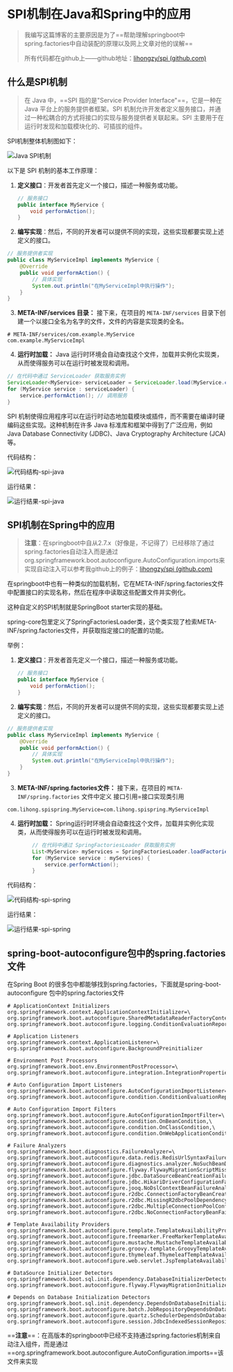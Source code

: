 # SPI机制在Java和Spring中的应用

>我编写这篇博客的主要原因是为了==帮助理解springboot中spring.factories中自动装配的原理以及网上文章对他的误解==
>
>所有代码都在github上——github地址：[lihongzy/spi (github.com)](https://github.com/lihongzy/spi)

## 什么是SPI机制

>在 Java 中，==SPI 指的是"Service Provider Interface"==，它是一种在 Java 平台上的服务提供者框架。SPI 机制允许开发者定义服务接口，并通过一种松耦合的方式将接口的实现与服务提供者关联起来。SPI 主要用于在运行时发现和加载模块化的、可插拔的组件。

SPI机制整体机制图如下：

![Java SPI机制](assets/images/Java%20SPI机制.jpg)

以下是 SPI 机制的基本工作原理：

1. **定义接口**：开发者首先定义一个接口，描述一种服务或功能。

   ```java
   // 服务接口
   public interface MyService {
       void performAction();
   }
   ```

2. **编写实现**：然后，不同的开发者可以提供不同的实现，这些实现都要实现上述定义的接口。

```java
// 服务提供者实现
public class MyServiceImpl implements MyService {
    @Override
    public void performAction() {
        // 具体实现
        System.out.println("在MyServiceImpl中执行操作");
    }
}
```

3.  **META-INF/services 目录：** 接下来，在项目的 `META-INF/services` 目录下创建一个以接口全名为名字的文件，文件的内容是实现类的全名。

```shell
# META-INF/services/com.example.MyService
com.example.MyServiceImpl
```

4. **运行时加载：** Java 运行时环境会自动查找这个文件，加载并实例化实现类，从而使得服务可以在运行时被发现和调用。

```java
// 在代码中通过 ServiceLoader 获取服务实例
ServiceLoader<MyService> serviceLoader = ServiceLoader.load(MyService.class);
for (MyService service : serviceLoader) {
    service.performAction(); // 调用服务
}
```

SPI 机制使得应用程序可以在运行时动态地加载模块或插件，而不需要在编译时硬编码这些实现。这种机制在许多 Java 标准库和框架中得到了广泛应用，例如 Java Database Connectivity (JDBC)、Java Cryptography Architecture (JCA) 等。

代码结构：

![代码结构-spi-java](assets/images/代码结构-spi-java.png)

运行结果：

![运行结果-spi-java](assets/images/运行结果-spi-java.png)

## SPI机制在Spring中的应用

> **注意**：在springboot中自从2.7.x（好像是，不记得了）已经移除了通过spring.factories自动注入而是通过org.springframework.boot.autoconfigure.AutoConfiguration.imports来实现自动注入可以参考我github上的例子：[lihongzy/spi (github.com)](https://github.com/lihongzy/spi)

在springboot中也有一种类似的加载机制，它在META-INF/spring.factories文件中配置接口的实现名称，然后在程序中读取这些配置文件并实例化。

这种自定义的SPI机制就是SpringBoot starter实现的基础。

spring-core包里定义了SpringFactoriesLoader类，这个类实现了检索META-INF/spring.factories文件，并获取指定接口的配置的功能。

举例：

1. **定义接口**：开发者首先定义一个接口，描述一种服务或功能。

   ```java
   // 服务接口
   public interface MyService {
       void performAction();
   }
   ```

2. **编写实现**：然后，不同的开发者可以提供不同的实现，这些实现都要实现上述定义的接口。

```java
// 服务提供者实现
public class MyServiceImpl implements MyService {
    @Override
    public void performAction() {
        // 具体实现
        System.out.println("在MyServiceImpl中执行操作");
    }
}
```

3.  **META-INF/spring.factories文件：** 接下来，在项目的 `META-INF/spring.factories` 文件中定义 接口引用=接口实现类引用

```shell
com.lihong.spispring.MyService=com.lihong.spispring.MyServiceImpl
```

4. **运行时加载：** Spring运行时环境会自动查找这个文件，加载并实例化实现类，从而使得服务可以在运行时被发现和调用。

```java
        // 在代码中通过 SpringFactoriesLoader 获取服务实例
        List<MyService> myServices = SpringFactoriesLoader.loadFactories(MyService.class, Thread.currentThread().getContextClassLoader());
        for (MyService service : myServices) {
            service.performAction();
        }
```

代码结构：

![代码结构-spi-spring](assets/images/代码结构-spi-spring.png)

运行结果：

![运行结果-spi-spring](assets/images/运行结果-spi-spring.png)

## spring-boot-autoconfigure包中的spring.factories文件

在Spring Boot 的很多包中都能够找到spring.factories，下面就是spring-boot-autoconfigure 包中的spring.factories文件

```shell
# ApplicationContext Initializers
org.springframework.context.ApplicationContextInitializer=\
org.springframework.boot.autoconfigure.SharedMetadataReaderFactoryContextInitializer,\
org.springframework.boot.autoconfigure.logging.ConditionEvaluationReportLoggingListener

# Application Listeners
org.springframework.context.ApplicationListener=\
org.springframework.boot.autoconfigure.BackgroundPreinitializer

# Environment Post Processors
org.springframework.boot.env.EnvironmentPostProcessor=\
org.springframework.boot.autoconfigure.integration.IntegrationPropertiesEnvironmentPostProcessor

# Auto Configuration Import Listeners
org.springframework.boot.autoconfigure.AutoConfigurationImportListener=\
org.springframework.boot.autoconfigure.condition.ConditionEvaluationReportAutoConfigurationImportListener

# Auto Configuration Import Filters
org.springframework.boot.autoconfigure.AutoConfigurationImportFilter=\
org.springframework.boot.autoconfigure.condition.OnBeanCondition,\
org.springframework.boot.autoconfigure.condition.OnClassCondition,\
org.springframework.boot.autoconfigure.condition.OnWebApplicationCondition

# Failure Analyzers
org.springframework.boot.diagnostics.FailureAnalyzer=\
org.springframework.boot.autoconfigure.data.redis.RedisUrlSyntaxFailureAnalyzer,\
org.springframework.boot.autoconfigure.diagnostics.analyzer.NoSuchBeanDefinitionFailureAnalyzer,\
org.springframework.boot.autoconfigure.flyway.FlywayMigrationScriptMissingFailureAnalyzer,\
org.springframework.boot.autoconfigure.jdbc.DataSourceBeanCreationFailureAnalyzer,\
org.springframework.boot.autoconfigure.jdbc.HikariDriverConfigurationFailureAnalyzer,\
org.springframework.boot.autoconfigure.jooq.NoDslContextBeanFailureAnalyzer,\
org.springframework.boot.autoconfigure.r2dbc.ConnectionFactoryBeanCreationFailureAnalyzer,\
org.springframework.boot.autoconfigure.r2dbc.MissingR2dbcPoolDependencyFailureAnalyzer,\
org.springframework.boot.autoconfigure.r2dbc.MultipleConnectionPoolConfigurationsFailureAnalyzer,\
org.springframework.boot.autoconfigure.r2dbc.NoConnectionFactoryBeanFailureAnalyzer

# Template Availability Providers
org.springframework.boot.autoconfigure.template.TemplateAvailabilityProvider=\
org.springframework.boot.autoconfigure.freemarker.FreeMarkerTemplateAvailabilityProvider,\
org.springframework.boot.autoconfigure.mustache.MustacheTemplateAvailabilityProvider,\
org.springframework.boot.autoconfigure.groovy.template.GroovyTemplateAvailabilityProvider,\
org.springframework.boot.autoconfigure.thymeleaf.ThymeleafTemplateAvailabilityProvider,\
org.springframework.boot.autoconfigure.web.servlet.JspTemplateAvailabilityProvider

# DataSource Initializer Detectors
org.springframework.boot.sql.init.dependency.DatabaseInitializerDetector=\
org.springframework.boot.autoconfigure.flyway.FlywayMigrationInitializerDatabaseInitializerDetector

# Depends on Database Initialization Detectors
org.springframework.boot.sql.init.dependency.DependsOnDatabaseInitializationDetector=\
org.springframework.boot.autoconfigure.batch.JobRepositoryDependsOnDatabaseInitializationDetector,\
org.springframework.boot.autoconfigure.quartz.SchedulerDependsOnDatabaseInitializationDetector,\
org.springframework.boot.autoconfigure.session.JdbcIndexedSessionRepositoryDependsOnDatabaseInitializationDetector

```

==**注意**==：在高版本的springboot中已经不支持通过spring.factories机制来自动注入组件，而是通过==org.springframework.boot.autoconfigure.AutoConfiguration.imports==该文件来实现
